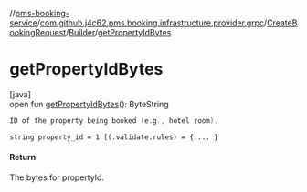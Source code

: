 //[pms-booking-service](../../../../index.md)/[com.github.j4c62.pms.booking.infrastructure.provider.grpc](../../index.md)/[CreateBookingRequest](../index.md)/[Builder](index.md)/[getPropertyIdBytes](get-property-id-bytes.md)

# getPropertyIdBytes

[java]\
open fun [getPropertyIdBytes](get-property-id-bytes.md)(): ByteString

```kotlin
ID of the property being booked (e.g., hotel room).

```
`string property_id = 1 [(.validate.rules) = { ... }`

#### Return

The bytes for propertyId.